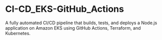 # CI-CD_EKS-GitHub_Actions
A fully automated CI/CD pipeline that builds, tests, and deploys a Node.js application on Amazon EKS using GitHub Actions, Terraform, and Kubernetes.
